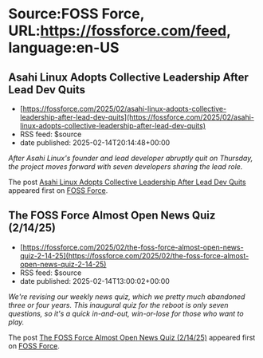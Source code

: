 # Source:FOSS Force, URL:https://fossforce.com/feed, language:en-US

## Asahi Linux Adopts Collective Leadership After Lead Dev Quits
 - [https://fossforce.com/2025/02/asahi-linux-adopts-collective-leadership-after-lead-dev-quits](https://fossforce.com/2025/02/asahi-linux-adopts-collective-leadership-after-lead-dev-quits)
 - RSS feed: $source
 - date published: 2025-02-14T20:14:48+00:00

<p><em>After Asahi Linux's founder and lead developer abruptly quit on Thursday, the project moves forward with seven developers sharing the lead role.</em></p>
<p>The post <a href="https://fossforce.com/2025/02/asahi-linux-adopts-collective-leadership-after-lead-dev-quits/">Asahi Linux Adopts Collective Leadership After Lead Dev Quits</a> appeared first on <a href="https://fossforce.com">FOSS Force</a>.</p>

## The FOSS Force Almost Open News Quiz (2/14/25)
 - [https://fossforce.com/2025/02/the-foss-force-almost-open-news-quiz-2-14-25](https://fossforce.com/2025/02/the-foss-force-almost-open-news-quiz-2-14-25)
 - RSS feed: $source
 - date published: 2025-02-14T13:00:02+00:00

<p><em>We're revising our weekly news quiz, which we pretty much abandoned three or four years. This inaugural quiz for the reboot is only seven questions, so it's a quick in-and-out, win-or-lose for those who want to play.</em></p>
<p>The post <a href="https://fossforce.com/2025/02/the-foss-force-almost-open-news-quiz-2-14-25/">The FOSS Force Almost Open News Quiz (2/14/25)</a> appeared first on <a href="https://fossforce.com">FOSS Force</a>.</p>

